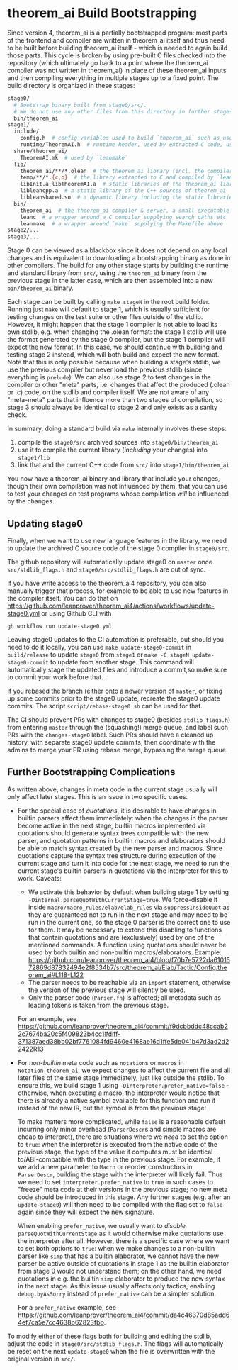 # theorem_ai Build Bootstrapping

Since version 4, theorem_ai is a partially bootstrapped program: most parts of the
frontend and compiler are written in theorem_ai itself and thus need to be built before
building theorem_ai itself - which is needed to again build those parts. This cycle is
broken by using pre-built C files checked into the repository (which ultimately
go back to a point where the theorem_ai compiler was not written in theorem_ai) in place of
these theorem_ai inputs and then compiling everything in multiple stages up to a fixed
point. The build directory is organized in these stages:

```bash
stage0/
  # Bootstrap binary built from stage0/src/.
  # We do not use any other files from this directory in further stages.
  bin/theorem_ai
stage1/
  include/
    config.h  # config variables used to build `theorem_ai` such as used allocator
    runtime/TheoremAI.h  # runtime header, used by extracted C code, uses `config.h`
  share/theorem_ai/
    TheoremAI.mk  # used by `leanmake`
  lib/
    theorem_ai/**/*.olean  # the theorem_ai library (incl. the compiler) compiled by the previous stage's `theorem_ai`
    temp/**/*.{c,o}  # the library extracted to C and compiled by `leanc`
    libInit.a libTheoremAI.a  # static libraries of the theorem_ai library
    libleancpp.a  # a static library of the C++ sources of theorem_ai
    libleanshared.so  # a dynamic library including the static libraries above
  bin/
    theorem_ai  # the theorem_ai compiler & server, a small executable that calls directly into libleanshared.so
    leanc  # a wrapper around a C compiler supplying search paths etc
    leanmake  # a wrapper around `make` supplying the Makefile above
stage2/...
stage3/...
```

Stage 0 can be viewed as a blackbox since it does not depend on any local
changes and is equivalent to downloading a bootstrapping binary as done in other
compilers. The build for any other stage starts by building the runtime and
standard library from `src/`, using the `theorem_ai` binary from the previous stage in
the latter case, which are then assembled into a new `bin/theorem_ai` binary.

Each stage can be built by calling `make stageN` in the root build folder.
Running just `make` will default to stage 1, which is usually sufficient for
testing changes on the test suite or other files outside of the stdlib. However,
it might happen that the stage 1 compiler is not able to load its own stdlib,
e.g. when changing the .olean format: the stage 1 stdlib will use the format
generated by the stage 0 compiler, but the stage 1 compiler will expect the new
format. In this case, we should continue with building and testing stage 2
instead, which will both build and expect the new format. Note that this is only
possible because when building a stage's stdlib, we use the previous compiler
but never load the previous stdlib (since everything is `prelude`). We can also
use stage 2 to test changes in the compiler or other "meta" parts, i.e. changes
that affect the produced (.olean or .c) code, on the stdlib and compiler itself.
We are not aware of any "meta-meta" parts that influence more than two stages of
compilation, so stage 3 should always be identical to stage 2 and only exists as
a sanity check.

In summary, doing a standard build via `make` internally involves these steps:

1. compile the `stage0/src` archived sources into `stage0/bin/theorem_ai`
1. use it to compile the current library (*including* your changes) into `stage1/lib`
1. link that and the current C++ code from `src/` into `stage1/bin/theorem_ai`

You now have a theorem_ai binary and library that include your changes, though their
own compilation was not influenced by them, that you can use to test your
changes on test programs whose compilation *will* be influenced by the changes.

## Updating stage0

Finally, when we want to use new language features in the library, we need to
update the archived C source code of the stage 0 compiler in `stage0/src`.

The github repository will automatically update stage0 on `master` once
`src/stdlib_flags.h` and `stage0/src/stdlib_flags.h` are out of sync.

If you have write access to the theorem_ai4 repository, you can also manually
trigger that process, for example to be able to use new features in the compiler itself.
You can do that on <https://github.com/leanprover/theorem_ai4/actions/workflows/update-stage0.yml>
or using Github CLI with
```
gh workflow run update-stage0.yml
```

Leaving stage0 updates to the CI automation is preferable, but should you need
to do it locally, you can use `make update-stage0-commit` in `build/release` to
update `stage0` from `stage1` or `make -C stageN update-stage0-commit` to
update from another stage. This command will automatically stage the updated files
and introduce a commit,so make sure to commit your work before that.

If you rebased the branch (either onto a newer version of `master`, or fixing
up some commits prior to the stage0 update, recreate the stage0 update commits.
The script `script/rebase-stage0.sh` can be used for that.

The CI should prevent PRs with changes to stage0 (besides `stdlib_flags.h`)
from entering `master` through the (squashing!) merge queue, and label such PRs
with the `changes-stage0` label. Such PRs should have a cleaned up history,
with separate stage0 update commits; then coordinate with the admins to merge
your PR using rebase merge, bypassing the merge queue.


## Further Bootstrapping Complications

As written above, changes in meta code in the current stage usually will only
affect later stages. This is an issue in two specific cases.

* For the special case of *quotations*, it is desirable to have changes in builtin parsers affect them immediately: when the changes in the parser become active in the next stage, builtin macros implemented via quotations should generate syntax trees compatible with the new parser, and quotation patterns in builtin macros and elaborators should be able to match syntax created by the new parser and macros.
  Since quotations capture the syntax tree structure during execution of the current stage and turn it into code for the next stage, we need to run the current stage's builtin parsers in quotations via the interpreter for this to work.
  Caveats:
  * We activate this behavior by default when building stage 1 by setting `-Dinternal.parseQuotWithCurrentStage=true`.
    We force-disable it inside `macro/macro_rules/elab/elab_rules` via `suppressInsideQuot` as they are guaranteed not to run in the next stage and may need to be run in the current one, so the stage 0 parser is the correct one to use for them.
    It may be necessary to extend this disabling to functions that contain quotations and are (exclusively) used by one of the mentioned commands. A function using quotations should never be used by both builtin and non-builtin macros/elaborators. Example: https://github.com/leanprover/theorem_ai4/blob/f70b7e5722da6101572869d87832494e2f8534b7/src/theorem_ai/Elab/Tactic/Config.theorem_ai#L118-L122
  * The parser needs to be reachable via an `import` statement, otherwise the version of the previous stage will silently be used.
  * Only the parser code (`Parser.fn`) is affected; all metadata such as leading tokens is taken from the previous stage.

  For an example, see https://github.com/leanprover/theorem_ai4/commit/f9dcbbddc48ccab22c7674ba20c5f409823b4cc1#diff-371387aed38bb02bf7761084fd9460e4168ae16d1ffe5de041b47d3ad2d22422R13

* For *non-builtin* meta code such as `notation`s or `macro`s in
  `Notation.theorem_ai`, we expect changes to affect the current file and all later
  files of the same stage immediately, just like outside the stdlib. To ensure
  this, we build stage 1 using `-Dinterpreter.prefer_native=false` -
  otherwise, when executing a macro, the interpreter would notice that there is
  already a native symbol available for this function and run it instead of the
  new IR, but the symbol is from the previous stage!

  To make matters more complicated, while `false` is a reasonable default
  incurring only minor overhead (`ParserDescr`s and simple macros are cheap to
  interpret), there are situations where we *need* to set the option to `true`:
  when the interpreter is executed from the native code of the previous stage,
  the type of the value it computes must be identical to/ABI-compatible with the
  type in the previous stage. For example, if we add a new parameter to `Macro`
  or reorder constructors in `ParserDescr`, building the stage with the
  interpreter will likely fail. Thus we need to set `interpreter.prefer_native`
  to `true` in such cases to "freeze" meta code at their versions in the
  previous stage; no new meta code should be introduced in this stage. Any
  further stages (e.g. after an `update-stage0`) will then need to be compiled
  with the flag set to `false` again since they will expect the new signature.

  When enabling `prefer_native`, we usually want to *disable* `parseQuotWithCurrentStage` as it would otherwise make quotations use the interpreter after all.
  However, there is a specific case where we want to set both options to `true`: when we make changes to a non-builtin parser like `simp` that has a builtin elaborator, we cannot have the new parser be active outside of quotations in stage 1 as the builtin elaborator from stage 0 would not understand them; on the other hand, we need quotations in e.g. the builtin `simp` elaborator to produce the new syntax in the next stage.
  As this issue usually affects only tactics, enabling `debug.byAsSorry` instead of `prefer_native` can be a simpler solution.

  For a `prefer_native` example, see https://github.com/leanprover/theorem_ai4/commit/da4c46370d85add64ef7ca5e7cc4638b62823fbb.

To modify either of these flags both for building and editing the stdlib, adjust
the code in `stage0/src/stdlib_flags.h`. The flags will automatically be reset
on the next `update-stage0` when the file is overwritten with the original
version in `src/`.

